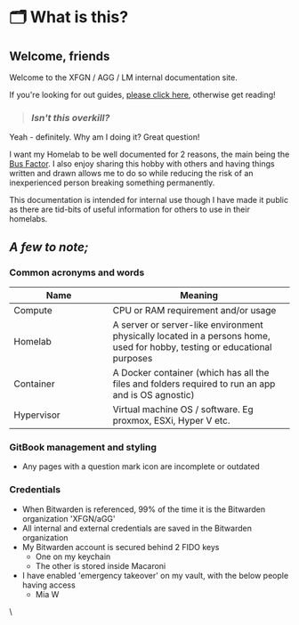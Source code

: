 # 🗂 What is this?

## Welcome, friends

Welcome to the XFGN / AGG / LM internal documentation site.

If you're looking for out guides, [please click here](https://docs.agamersgrind.com), otherwise get reading!

> ### _**Isn't this overkill?**_

Yeah - definitely. Why am I doing it? Great question!

I want my Homelab to be well documented for 2 reasons, the main being the [Bus Factor](https://youtube.com/clip/UgkxdUkLXC2WIXVe3e7-N4sBFwfF-XHWZeui). I also enjoy sharing this hobby with others and having things written and drawn allows me to do so while reducing the risk of an inexperienced person breaking something permanently.

This documentation is intended for internal use though I have made it public as there are tid-bits of useful information for others to use in their homelabs.

## _**A few to note;**_

### Common acronyms and words

<table><thead><tr><th width="162">Name</th><th>Meaning</th></tr></thead><tbody><tr><td>Compute</td><td>CPU or RAM requirement and/or usage</td></tr><tr><td>Homelab</td><td>A server or server-like environment physically located in a persons home, used for hobby, testing or educational purposes</td></tr><tr><td>Container</td><td>A Docker container (which has all the files and folders required to run an app and is OS agnostic)</td></tr><tr><td>Hypervisor </td><td>Virtual machine OS / software. Eg proxmox, ESXi, Hyper V etc.</td></tr></tbody></table>

### GitBook management and styling

* Any pages with a question mark icon are incomplete or outdated

### **Credentials**

* When Bitwarden is referenced, 99% of the time it is the Bitwarden organization 'XFGN/aGG'
* All internal and external credentials are saved in the Bitwarden organization
* My Bitwarden account is secured behind 2 FIDO keys
  * One on my keychain
  * The other is stored inside Macaroni
* I have enabled 'emergency takeover' on my vault, with the below people having access
  * Mia W



\
